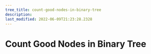 ```yaml
---
tree_title: count-good-nodes-in-binary-tree
description: 
last_modified: 2022-06-09T21:23:28.2328
---
```


# Count Good Nodes in Binary Tree
